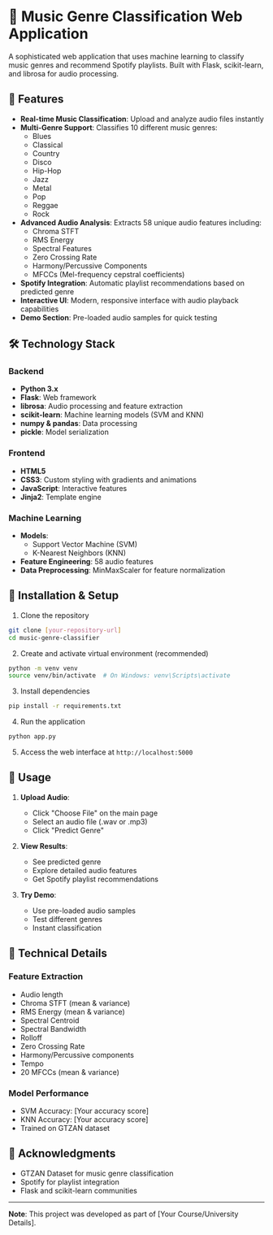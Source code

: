 # 🎵 Music Genre Classification Web Application

A sophisticated web application that uses machine learning to classify music genres and recommend Spotify playlists. Built with Flask, scikit-learn, and librosa for audio processing.

## 🌟 Features

- **Real-time Music Classification**: Upload and analyze audio files instantly
- **Multi-Genre Support**: Classifies 10 different music genres:
  - Blues
  - Classical
  - Country
  - Disco
  - Hip-Hop
  - Jazz
  - Metal
  - Pop
  - Reggae
  - Rock
- **Advanced Audio Analysis**: Extracts 58 unique audio features including:
  - Chroma STFT
  - RMS Energy
  - Spectral Features
  - Zero Crossing Rate
  - Harmony/Percussive Components
  - MFCCs (Mel-frequency cepstral coefficients)
- **Spotify Integration**: Automatic playlist recommendations based on predicted genre
- **Interactive UI**: Modern, responsive interface with audio playback capabilities
- **Demo Section**: Pre-loaded audio samples for quick testing

## 🛠️ Technology Stack

### Backend
- **Python 3.x**
- **Flask**: Web framework
- **librosa**: Audio processing and feature extraction
- **scikit-learn**: Machine learning models (SVM and KNN)
- **numpy & pandas**: Data processing
- **pickle**: Model serialization

### Frontend
- **HTML5**
- **CSS3**: Custom styling with gradients and animations
- **JavaScript**: Interactive features
- **Jinja2**: Template engine

### Machine Learning
- **Models**: 
  - Support Vector Machine (SVM)
  - K-Nearest Neighbors (KNN)
- **Feature Engineering**: 58 audio features
- **Data Preprocessing**: MinMaxScaler for feature normalization


## 🚀 Installation & Setup

1. Clone the repository
```bash
git clone [your-repository-url]
cd music-genre-classifier
```

2. Create and activate virtual environment (recommended)
```bash
python -m venv venv
source venv/bin/activate  # On Windows: venv\Scripts\activate
```

3. Install dependencies
```bash
pip install -r requirements.txt
```

4. Run the application
```bash
python app.py
```

5. Access the web interface at `http://localhost:5000`

## 📝 Usage

1. **Upload Audio**:
   - Click "Choose File" on the main page
   - Select an audio file (.wav or .mp3)
   - Click "Predict Genre"

2. **View Results**:
   - See predicted genre
   - Explore detailed audio features
   - Get Spotify playlist recommendations

3. **Try Demo**:
   - Use pre-loaded audio samples
   - Test different genres
   - Instant classification

## 🔬 Technical Details

### Feature Extraction
- Audio length
- Chroma STFT (mean & variance)
- RMS Energy (mean & variance)
- Spectral Centroid
- Spectral Bandwidth
- Rolloff
- Zero Crossing Rate
- Harmony/Percussive components
- Tempo
- 20 MFCCs (mean & variance)

### Model Performance
- SVM Accuracy: [Your accuracy score]
- KNN Accuracy: [Your accuracy score]
- Trained on GTZAN dataset


## 🙏 Acknowledgments

- GTZAN Dataset for music genre classification
- Spotify for playlist integration
- Flask and scikit-learn communities

---

**Note**: This project was developed as part of [Your Course/University Details].
